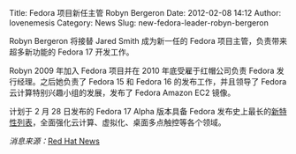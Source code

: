 Title: Fedora 项目新任主管 Robyn Bergeron
Date: 2012-02-08 14:12
Author: lovenemesis
Category: News
Slug: new-fedora-leader-robyn-bergeron

Robyn Bergeron 将接替 Jared Smith 成为新一任的 Fedora
项目主管，负责带来超多新功能的 Fedora 17 开发工作。

Robyn 2009 年加入 Fedora 项目并在 2010 年底受雇于红帽公司负责 Fedora
发行经理。之后她负责了 Fedora 15 和 Fedora 16 的发布工作，并且领导了
Fedora 云计算特别兴趣小组的发展，发布了 Fedora Amazon EC2 镜像。

计划于 2 月 28 日发布的 Fedora 17 Alpha 版本具备 Fedora
发布史上最长的[新特性列表](https://fedoraproject.org/wiki/Releases/17/FeatureList)，全面强化云计算、虚拟化、桌面多点触控等各个领域。

*消息来源：*[Red Hat
News](http://www.redhat.com/about/news/archive/2012/2/introducing-fedora-project-leader-robyn-bergeron)
